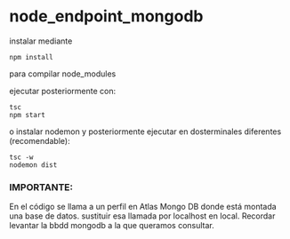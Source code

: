 # node_endpoint_mongodb


instalar mediante 

```
npm install 
```
para compilar node_modules

ejecutar posteriormente con:

```
tsc
npm start
```

o instalar nodemon y posteriormente ejecutar en dosterminales diferentes (recomendable):

```
tsc -w
nodemon dist
```
### IMPORTANTE:

En el código se llama a un perfil en Atlas Mongo DB donde está montada una base de datos. sustituir esa llamada por localhost en local.
Recordar levantar la bbdd mongodb a la que queramos consultar.
